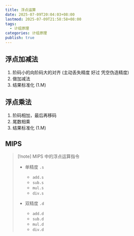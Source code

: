 ```yaml
---
title: 浮点运算
date: 2025-07-09T20:04:03+08:00
lastmod: 2025-07-09T21:58:58+08:00
tags:
  - 计组原理
categories: 计组原理
publish: true
---
```


## 浮点加减法

1. 阶码小的向阶码大的对齐 (主动丢失精度 好过 凭空伪造精度)
2. 做加减法
3. 结果标准化 (1.M)

## 浮点乘法

1. 阶码相加，最后再移码
2. 尾数相乘
3. 结果标准化 (1.M)

## MIPS

>[!note] MIPS 中的浮点运算指令
> 
>- 单精度 `.s`
> 	- `add.s`
> 	- `sub.s`
> 	- `mul.s`
> 	- `div.s`
> 
> - 双精度 `.d`
> 	- `add.d`
> 	- `sub.d`
> 	- `mul.d`
> 	- `div.d`

